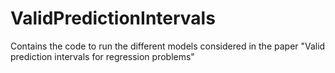 # ValidPredictionIntervals
Contains the code to run the different models considered in the paper "Valid prediction intervals for regression problems"
